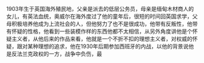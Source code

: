    

1903年生于英国海外殖民地，父亲是派去的低层公务员，母亲是缅甸木材商人的女儿，有英法血统，奥威尔在海外度过了他的童年后，很短的时间回英国求学，父母积极培养他成为上流社会的人，但他努力了也不是很成功，他带有反叛性，他带有怀疑的性格，他看到一些装模作样的东西他都不太相信，从另外角度讲他是个怀疑主义者，从他后来的作品来看，他就是一个不折不扣的理想主义者，对权威的怀疑，跟对某种理想的追求，他在1930年后期参加西班牙的内战，以他的背景说他是反法兰克政权的一方，战争中负伤，最